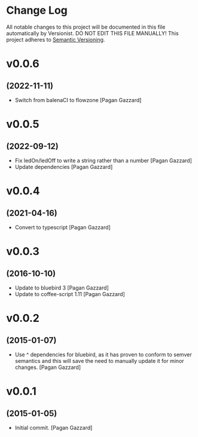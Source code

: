 # Change Log

All notable changes to this project will be documented in this file
automatically by Versionist. DO NOT EDIT THIS FILE MANUALLY!
This project adheres to [Semantic Versioning](http://semver.org/).

# v0.0.6
## (2022-11-11)

* Switch from balenaCI to flowzone [Pagan Gazzard]

# v0.0.5
## (2022-09-12)

* Fix ledOn/ledOff to write a string rather than a number [Pagan Gazzard]
* Update dependencies [Pagan Gazzard]

# v0.0.4
## (2021-04-16)

* Convert to typescript [Pagan Gazzard]

# v0.0.3
## (2016-10-10)

* Update to bluebird 3 [Pagan Gazzard]
* Update to coffee-script 1.11 [Pagan Gazzard]

# v0.0.2
## (2015-01-07)

* Use ^ dependencies for bluebird, as it has proven to conform to semver semantics and this will save the need to manually update it for minor changes. [Pagan Gazzard]

# v0.0.1
## (2015-01-05)

* Initial commit. [Pagan Gazzard]
